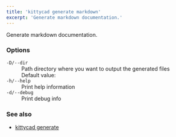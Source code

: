 ```yaml
---
title: 'kittycad generate markdown'
excerpt: 'Generate markdown documentation.'
---
```


Generate markdown documentation.

### Options

<dl class="flags">
   <dt><code>-D/--dir</code></dt>
   <dd>Path directory where you want to output the generated files<br/>Default value: <code></code></dd>

   <dt><code>-h/--help</code></dt>
   <dd>Print help information</dd>

   <dt><code>-d/--debug</code></dt>
   <dd>Print debug info</dd>
</dl>

### See also

-   [kittycad generate](./kittycad_generate)
